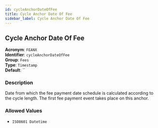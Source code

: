 ```yaml
---
id: cycleAnchorDateOfFee
title: Cycle Anchor Date Of Fee
sidebar_label: Cycle Anchor Date Of Fee
---
```


## Cycle Anchor Date Of Fee

**Acronym**: `FEANX`  
**Identifier**: `cycleAnchorDateOfFee`  
**Group**: `Fees`  
**Type**: `Timestamp`  
**Default**: ``  

### Description
Date from which the fee payment date schedule is calculated according to the cycle length. The first fee payment event takes place on this anchor.

### Allowed Values
- `ISO8601 Datetime`
